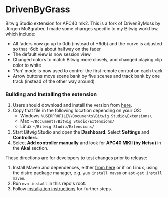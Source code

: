# DrivenByGrass
Bitwig Studio extension for APC40 mk2. This is a fork of DrivenByMoss by Jürgen Moßgraber, 
I made some changes specific to my Bitwig workflow, which include:
- All faders now go up to 0db (instead of +6db) and the curve is adjusted so that -6db is about halfway on the fader
- The default view is now session view
- Changed colors to match Bitwig more closely, and changed playing clip color to white
- 'Pan' mode is now used to control the first remote control on each track
- Arrow buttons move scene bank by five scenes and track bank by one track (instead of the other way around)

### Building and Installing the extension

1. Users should download and install the version from
[here](http://netsu.type.pl/files/DrivenByGrass.bwextension).
2. Copy that file in the following location depending on your OS:
	* Windows `%USERPROFILE%\Documents\Bitwig Studio\Extensions\`
	* Mac `~/Documents/Bitwig Studio/Extensions/`
	* Linux `~/Bitwig Studio/Extensions/`
3. Start Bitwig Studio and open the **Dashboard**. Select **Settings** and **Controllers**.
4. Select **Add controller manually** and look for **APC40 MKII (by Netsu)** in the **Akai** section.

These directions are for developers to test changes prior to release:
1. Install Maven and dependences, either [from here](https://maven.apache.org/install.html)
or if on Linux, using the distro package manager, e.g. `yum install maven` or
`apt-get install maven`.
2. Run `mvn install` in this repo's root.
3. Follow [installation instructions](https://github.com/git-moss/DrivenByMoss/wiki/Installation)
for further steps.
